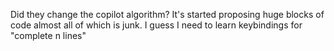 Did they change the copilot algorithm? It's started proposing huge blocks of code almost all of which is junk. I guess I need to learn keybindings for "complete n lines"

